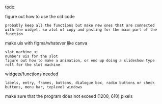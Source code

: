 todo:

figure out how to use the old code
    
    probably keep all the functions but make new ones that are connected with the widget, so alot of copy and pasting for the main part of the function


make uis with figma/whatever like canva

    slot machine ui
    numbers uis for the slot
    figure out how to make a animation, or end up doing a slideshow type roll for the slot machine

widgets/functions needed

    labels, entry, frames, buttons, dialogue box, radio buttons or check buttons, menu bar, toplevel windows

make sure that the program does not exceed (1200, 610) pixels

